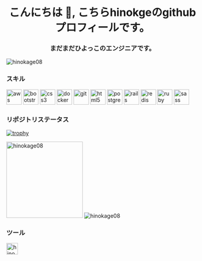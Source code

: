<h1 align="center">こんにちは 👋, こちらhinokgeのgithubプロフィールです。</h1>
<h3 align="center">まだまだひよっこのエンジニアです。</h3>

<p align="left"> <img src="https://komarev.com/ghpvc/?username=hinokage08" alt="hinokage08" /> </p>


<h3 align="left">スキル</h3>
<p align="left"><img src="https://devicons.github.io/devicon/devicon.git/icons/amazonwebservices/amazonwebservices-original-wordmark.svg" alt="aws" width="40" height="40"/> <img src="https://devicons.github.io/devicon/devicon.git/icons/bootstrap/bootstrap-plain.svg" alt="bootstrap" width="40" height="40"/> <img src="https://devicons.github.io/devicon/devicon.git/icons/css3/css3-original-wordmark.svg" alt="css3" width="40" height="40"/> <img src="https://devicons.github.io/devicon/devicon.git/icons/docker/docker-original-wordmark.svg" alt="docker" width="40" height="40"/> <img src="https://www.vectorlogo.zone/logos/git-scm/git-scm-icon.svg" alt="git" width="40" height="40"/> <img src="https://devicons.github.io/devicon/devicon.git/icons/html5/html5-original-wordmark.svg" alt="html5" width="40" height="40"/> <img src="https://devicons.github.io/devicon/devicon.git/icons/postgresql/postgresql-original-wordmark.svg" alt="postgresql" width="40" height="40"/> <img src="https://devicons.github.io/devicon/devicon.git/icons/rails/rails-original-wordmark.svg" alt="rails" width="40" height="40"/> <img src="https://devicons.github.io/devicon/devicon.git/icons/redis/redis-original-wordmark.svg" alt="redis" width="40" height="40"/> <img src="https://devicons.github.io/devicon/devicon.git/icons/ruby/ruby-original-wordmark.svg" alt="ruby" width="40" height="40"/> <img src="https://devicons.github.io/devicon/devicon.git/icons/sass/sass-original.svg" alt="sass" width="40" height="40"/></p>
<h3 align="left">リポジトリステータス</h3>

[![trophy](https://github-profile-trophy.vercel.app/?username=hinokage08)](https://github.com/ryo-ma/github-profile-trophy)

<p align="left"><img src="https://github-readme-stats.vercel.app/api/top-langs/?username=hinokage08&layout=compact&hide=html" alt="hinokage08" width="200"/>
<img src="https://github-readme-stats.vercel.app/api?username=hinokage08&show_icons=true" alt="hinokage08" /></p>

<h3 align="left">ツール</h3>

<a href="https://twitter.com/hinokage_eg" target="blank"><img src="https://cdn.jsdelivr.net/npm/simple-icons@3.0.1/icons/twitter.svg" alt="hinokage_eg" height="30" width="30" /></a>
